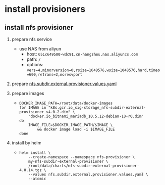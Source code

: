 # install provisioners

## install nfs provisioner

1. prepare nfs service
    * use NAS from aliyun
        + host: `051c649500-wdc91.cn-hangzhou.nas.aliyuncs.com`
        + path: `/`
        + options: `vers=4,minorversion=0,rsize=1048576,wsize=1048576,hard,timeo=600,retrans=2,noresvport`
2. prepare [nfs.subdir.external.provisioner.values.yaml](
   resources/provisioners/nfs.subdir.external.provisioner.values.yaml.md)

3. prepare images
    * ```shell
      DOCKER_IMAGE_PATH=/root/data/docker-images
      for IMAGE in "k8s.gcr.io_sig-storage_nfs-subdir-external-provisioner_v4.0.2.dim" \
          "docker.io_bitnami_mariadb_10.5.12-debian-10-r0.dim"
      do
          IMAGE_FILE=$DOCKER_IMAGE_PATH/$IMAGE \
              && docker image load -i $IMAGE_FILE
      done
      ```
4. install by helm
    * ```shell
      helm install \
          --create-namespace --namespace nfs-provisioner \
          my-nfs-subdir-external-provisioner \
          /root/data/charts/nfs-subdir-external-provisioner-4.0.14.tgz \
          --values nfs.subdir.external.provisioner.values.yaml \
          --atomic
      ```

